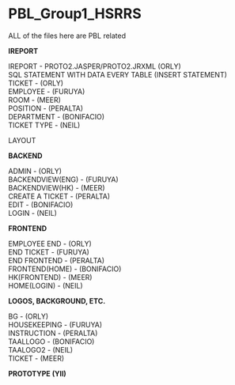# PBL_Group1_HSRRS

ALL of the files here are PBL related

**IREPORT**

IREPORT - PROTO2.JASPER/PROTO2.JRXML (ORLY)<BR>
SQL STATEMENT WITH DATA EVERY TABLE (INSERT STATEMENT)<BR>
TICKET - (ORLY)<BR>
EMPLOYEE - (FURUYA)<BR>
ROOM - (MEER)<BR>
POSITION - (PERALTA)<BR>
DEPARTMENT - (BONIFACIO)<BR>
TICKET TYPE - (NEIL)<BR>

LAYOUT<BR>

**BACKEND**

ADMIN - (ORLY)<BR>
BACKENDVIEW(ENG) - (FURUYA)<BR>
BACKENDVIEW(HK) - (MEER)<BR>
CREATE A TICKET - (PERALTA)<BR>
EDIT - (BONIFACIO)<BR>
LOGIN - (NEIL)<BR>

**FRONTEND**

EMPLOYEE END - (ORLY)<BR>
END TICKET - (FURUYA)<BR>
END FRONTEND - (PERALTA)<BR>
FRONTEND(HOME) - (BONIFACIO)<BR>
HK(FRONTEND) - (MEER)<BR>
HOME(LOGIN) - (NEIL)<BR>

**LOGOS, BACKGROUND, ETC.**

BG - (ORLY)<BR>
HOUSEKEEPING - (FURUYA)<BR>
INSTRUCTION - (PERALTA)<BR>
TAALLOGO - (BONIFACIO)<BR>
TAALOGO2 - (NEIL)<BR>
TICKET - (MEER)<BR>

**PROTOTYPE (YII)**


